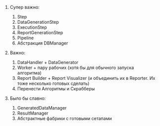 1. Супер важно:
   1. Step
   2. DataGenerationStep
   3. ExecutionStep
   4. ReportGenerationStep
   5. Pipeline
   6. Абстракция DBManager
2. Важно:
   1. DataHandler + DataGenerator
   2. Worker + пару рабочих (хотя бы для обычного запуска алгоритма)
   3. Report Builder + Report Visualizer (и объединить их в Reporter. Их тоже несколько готовых сделать)
   4. Перенести Алгоритмы и Скрабберы

3. Было бы славно:
   1. GeneratedDataManager
   2. ResultManager
   3. Абстрактные фабрики с готовыми сетапами